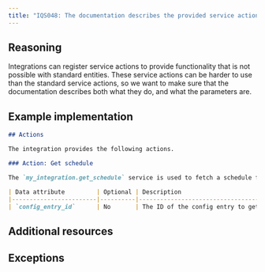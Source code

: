 ```yaml
---
title: "IQS048: The documentation describes the provided service actions that can be used"
---
```


## Reasoning

Integrations can register service actions to provide functionality that is not possible with standard entities.
These service actions can be harder to use than the standard service actions, so we want to make sure that the documentation describes both what they do, and what the parameters are.

## Example implementation

```markdown
## Actions

The integration provides the following actions.

### Action: Get schedule

The `my_integration.get_schedule` service is used to fetch a schedule from the integration.

| Data attribute         | Optional | Description                                          |
|------------------------|----------|------------------------------------------------------|
| `config_entry_id`      | No       | The ID of the config entry to get the schedule from. |
```

## Additional resources


## Exceptions

